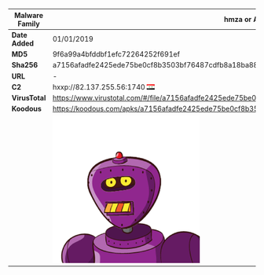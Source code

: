 | Malware Family | hmza or APT-C-27                                             |
| -------------- | ------------------------------------------------------------ |
| **Date Added** | 01/01/2019                                                   |
| **MD5**        | 9f6a99a4bfddbf1efc72264252f691ef                             |
| **Sha256**     | a7156afadfe2425ede75be0cf8b3503bf76487cdfb8a18ba886be12c27403685 |
| **URL**        | -                                                            |
| **C2**         | hxxp://82.137.255.56:1740 ![Syria](../assets/flag/sy.png)    |
| **VirusTotal** | https://www.virustotal.com/#/file/a7156afadfe2425ede75be0cf8b3503bf76487cdfb8a18ba886be12c27403685/detection |
| **Koodous**    | https://koodous.com/apks/a7156afadfe2425ede75be0cf8b3503bf76487cdfb8a18ba886be12c27403685 |
|                | ![](../assets/a7156afadfe2425ede75be0cf8b3503bf76487cdfb8a18ba886be12c27403685.png) |